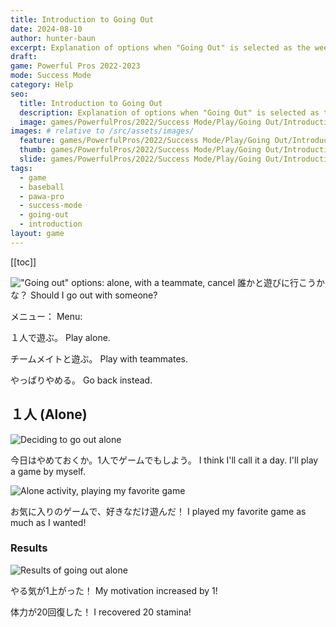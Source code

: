 ```yaml
---
title: Introduction to Going Out
date: 2024-08-10
author: hunter-baun
excerpt: Explanation of options when "Going Out" is selected as the week's action
draft: 
game: Powerful Pros 2022-2023
mode: Success Mode
category: Help
seo:
  title: Introduction to Going Out
  description: Explanation of options when "Going Out" is selected as the week's action
  image: games/PowerfulPros/2022/Success Mode/Play/Going Out/Introduction/1 - selection menu.png
images: # relative to /src/assets/images/
  feature: games/PowerfulPros/2022/Success Mode/Play/Going Out/Introduction/1 - selection menu.png
  thumb: games/PowerfulPros/2022/Success Mode/Play/Going Out/Introduction/1 - selection menu.png
  slide: games/PowerfulPros/2022/Success Mode/Play/Going Out/Introduction/1 - selection menu.png
tags:
  - game
  - baseball
  - pawa-pro
  - success-mode
  - going-out
  - introduction
layout: game
---
```

[[toc]]
<article class="prose max-w-xl lg:max-w-4xl lg:prose-lg">

!["Going out" options: alone, with a teammate, cancel](</assets/images/games/PowerfulPros/2022/Success Mode/Play/Going Out/Introduction/1 - selection menu.png>)
誰かと遊びに行こうかな？
Should I go out with someone?

メニュー：
Menu:

１人で遊ぶ。
Play alone.

チームメイトと遊ぶ。
Play with teammates.

やっぱりやめる。
Go back instead.

## １人 (Alone)

![Deciding to go out alone](</assets/images/games/PowerfulPros/2022/Success Mode/Play/Going Out/Introduction/2 - alone 1 - decision.png>)

今日はやめておくか。1人でゲームでもしよう。
I think I'll call it a day. I'll play a game by myself.

![Alone activity, playing my favorite game](</assets/images/games/PowerfulPros/2022/Success Mode/Play/Going Out/Introduction/2 - alone 2 - action.png>)

お気に入りのゲームで、好きなだけ遊んだ！
I played my favorite game as much as I wanted!

### Results

![Results of going out alone](</assets/images/games/PowerfulPros/2022/Success Mode/Play/Going Out/Introduction/2 - alone 3 - result.png>)

やる気が1上がった！
My motivation increased by 1!

体力が20回復した！
I recovered 20 stamina!

</article>
